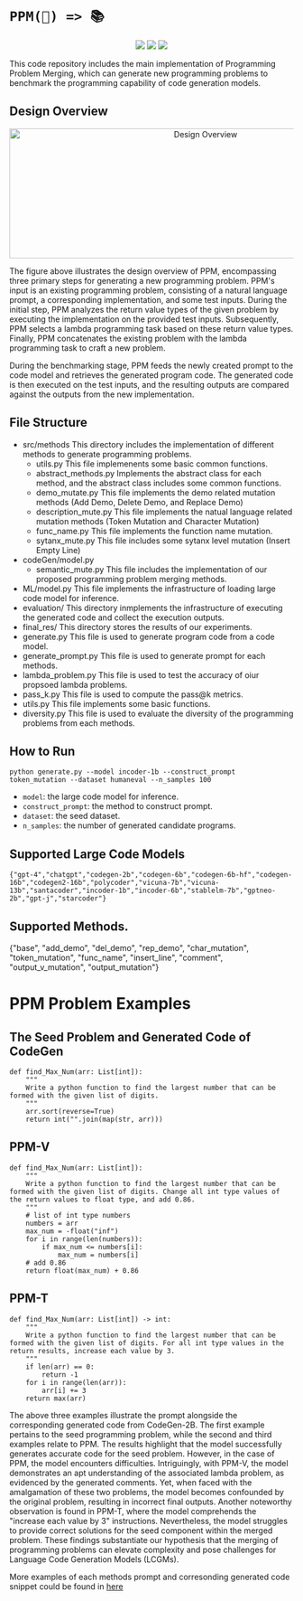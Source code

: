 # `PPM(📖) => 📚`
<p align="center">
 <a href=""><img src="https://img.shields.io/badge/Paper-FSE'24-blue.svg"></a>
  <a href="https://github.com/anonymousGithub2022/main/LICENSE"><img src="https://img.shields.io/pypi/pyversions/tvm"></a>
 <a href="https://github.com/Cap-Ning/PPM/blob/master/LICENSE"><img src="https://img.shields.io/pypi/l/nnsmith"></a>

</p>




This code repository includes the main implementation of Programming Problem Merging, which can generate new programming problems to benchmark the programming capability of code generation models.


## Design Overview
<div  align="center">    
 <img src="https://github.com/Cap-Ning/PPM/blob/master/fig/PPM-overview.jpg" width="680" height="230" alt="Design Overview"/><br/>
</div>   

The figure above illustrates the design overview of PPM, encompassing three primary steps for generating a new programming problem. PPM's input is an existing programming problem, consisting of a natural language prompt, a corresponding implementation, and some test inputs. During the initial step, PPM analyzes the return value types of the given problem by executing the implementation on the provided test inputs. Subsequently, PPM selects a lambda programming task based on these return value types. Finally, PPM concatenates the existing problem with the lambda programming task to craft a new problem.

During the benchmarking stage, PPM feeds the newly created prompt to the code model and retrieves the generated program code. The generated code is then executed on the test inputs, and the resulting outputs are compared against the outputs from the new implementation.


## File Structure
+ src/methods               This directory includes the implementation of different methods to generate programming problems.
     + utils.py             This file implemenents some basic common functions.
     + abstract_methods.py  Implements the abstract class for each method, and the abstract class includes some common functions.
     + demo_mutate.py       This file implements the demo related mutation methods (Add Demo, Delete Demo, and Replace Demo)
     + description_mute.py  This file implements the natual language related mutation methods (Token Mutation and Character Mutation)
     + func_name.py         This file implements the function name mutation.
     + sytanx_mute.py       This file includes some sytanx level mutation (Insert Empty Line)
+ codeGen/model.py
     + semantic_mute.py     This file includes the implementation of our proposed programming problem merging methods.
+ ML/model.py               This file implements the infrastructure of loading large code model for inference.
+ evaluation/                This directory inmplements the  infrastructure of executing the generated code and collect the execution outputs.
+ final_res/                 This directory stores the results of our experiments.
+ generate.py               This file is used to generate program code from a code model.
+ generate_prompt.py        This file is used to generate prompt for each methods.
+ lambda_problem.py         This file is used to test the accuracy of oiur propsoed lambda problems.
+ pass_k.py                 This file is used to compute the pass@k metrics.
+ utils.py                  This file implements some basic functions.
+ diversity.py              This file is used to evaluate the diversity of the programming problems from each methods.
    
 
## How to Run
 ``python generate.py --model incoder-1b --construct_prompt token_mutation --dataset humaneval --n_samples 100``

+ `model`: the large code model for inference.
+ `construct_prompt`: the method to construct prompt. 
+ `dataset`: the seed dataset.
+ `n_samples`: the number of generated candidate programs.
 
## Supported Large Code Models
    {"gpt-4","chatgpt","codegen-2b","codegen-6b","codegen-6b-hf","codegen-16b","codegen2-16b","polycoder","vicuna-7b","vicuna-13b","santacoder","incoder-1b","incoder-6b","stablelm-7b","gptneo-2b","gpt-j","starcoder"}

## Supported Methods.
 {"base", "add_demo", "del_demo", "rep_demo", "char_mutation", "token_mutation", "func_name", "insert_line", "comment", "output_v_mutation", "output_mutation"}


 # PPM Problem Examples

## The Seed Problem and Generated Code of CodeGen

```
def find_Max_Num(arr: List[int]):
    """
    Write a python function to find the largest number that can be formed with the given list of digits.
    """
    arr.sort(reverse=True)
    return int("".join(map(str, arr)))
```

## PPM-V

```
def find_Max_Num(arr: List[int]):
    """
    Write a python function to find the largest number that can be formed with the given list of digits. Change all int type values of the return values to float type, and add 0.86.
    """
    # list of int type numbers
    numbers = arr
    max_num = -float("inf")
    for i in range(len(numbers)):
        if max_num <= numbers[i]:
            max_num = numbers[i]
    # add 0.86
    return float(max_num) + 0.86
```

## PPM-T

```
def find_Max_Num(arr: List[int]) -> int:
    """
    Write a python function to find the largest number that can be formed with the given list of digits. For all int type values in the return results, increase each value by 3.
    """
    if len(arr) == 0:
        return -1
    for i in range(len(arr)):
        arr[i] += 3
    return max(arr)
```


The above three examples illustrate the prompt alongside the corresponding generated code from CodeGen-2B. The first example pertains to the seed programming problem, while the second and third examples relate to PPM. The results highlight that the model successfully generates accurate code for the seed problem. However, in the case of PPM, the model encounters difficulties. Intriguingly, with PPM-V, the model demonstrates an apt understanding of the associated lambda problem, as evidenced by the generated comments. Yet, when faced with the amalgamation of these two problems, the model becomes confounded by the original problem, resulting in incorrect final outputs. Another noteworthy observation is found in PPM-T, where the model comprehends the "increase each value by 3" instructions. Nevertheless, the model struggles to provide correct solutions for the seed component within the merged problem. These findings substantiate our hypothesis that the merging of programming problems can elevate complexity and pose challenges for Language Code Generation Models (LCGMs).

More examples of each methods prompt and corresonding generated code snippet could be found in [here](https://github.com/Cap-Ning/PPM/blob/master/examples.txt)
